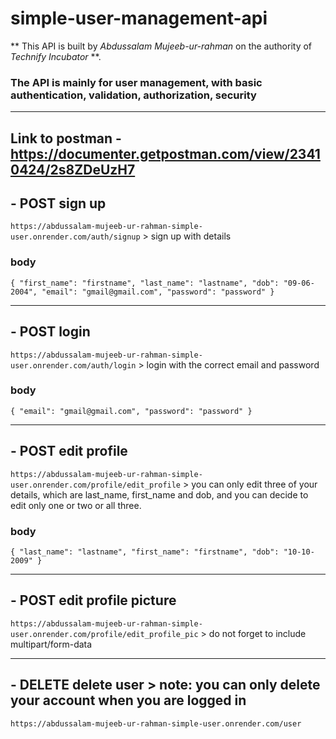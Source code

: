 # simple-user-management-api
** This API is built by *Abdussalam Mujeeb-ur-rahman* on the authority of *Technify Incubator* **.
### The API is mainly for user management, with basic authentication, validation, authorization, security
---

## Link to postman - https://documenter.getpostman.com/view/23410424/2s8ZDeUzH7

## - **POST** sign up
`https://abdussalam-mujeeb-ur-rahman-simple-user.onrender.com/auth/signup` > sign up with details 
### **body**
`{
  "first_name": "firstname",
  "last_name": "lastname",
  "dob": "09-06-2004",
  "email": "gmail@gmail.com",
  "password": "password"
}`
>
---

## - **POST** login
`https://abdussalam-mujeeb-ur-rahman-simple-user.onrender.com/auth/login` > login with the correct email and password
### **body**
 `{
  "email": "gmail@gmail.com",
  "password": "password"
}`

>
---

## - **POST** edit profile
`https://abdussalam-mujeeb-ur-rahman-simple-user.onrender.com/profile/edit_profile` > you can only edit three of your details, which are last_name, first_name and dob, and you can decide to edit only one or two or all three.
### **body**
`{
  "last_name": "lastname",
  "first_name": "firstname",
  "dob": "10-10-2009"
}` 

>
---

## - **POST** edit profile picture 
`https://abdussalam-mujeeb-ur-rahman-simple-user.onrender.com/profile/edit_profile_pic` > do not forget to include multipart/form-data

---

## - **DELETE** delete user > note: you can only delete your account when you are logged in
`https://abdussalam-mujeeb-ur-rahman-simple-user.onrender.com/user`
